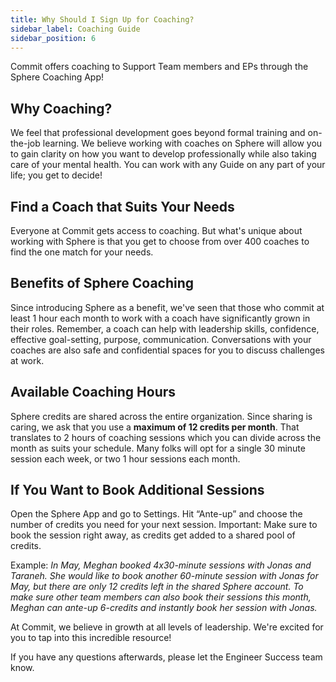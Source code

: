 ```yaml
---
title: Why Should I Sign Up for Coaching?
sidebar_label: Coaching Guide
sidebar_position: 6
---
```


Commit offers coaching to Support Team members and EPs through the Sphere Coaching App!

## Why Coaching?

We feel that professional development goes beyond formal training and on-the-job learning. We believe working with coaches on Sphere will allow you to gain clarity on how you want to develop professionally while also taking care of your mental health. You can work with any Guide on any part of your life; you get to decide!

## Find a Coach that Suits Your Needs

Everyone at Commit gets access to coaching. But what's unique about working with Sphere is that you get to choose from over 400 coaches to find the one match for your needs. 

## Benefits of Sphere Coaching

Since introducing Sphere as a benefit, we've seen that those who commit at least 1 hour each month to work with a coach have significantly grown in their roles. Remember, a coach can help with leadership skills, confidence, effective goal-setting, purpose, communication. Conversations with your coaches are also safe and confidential spaces for you to discuss challenges at work.

## Available Coaching Hours

Sphere credits are shared across the entire organization. Since sharing is caring, we ask that you use a **maximum of 12 credits per month**. That translates to 2 hours of coaching sessions which you can divide across the month as suits your schedule.
Many folks will opt for a single 30 minute session each week, or two 1 hour sessions each month.   

## If You Want to Book Additional Sessions
Open the Sphere App and go to Settings.
Hit “Ante-up” and choose the number of credits you need for your next session.
Important: Make sure to book the session right away, as credits get added to a shared pool of credits.

Example:
_In May, Meghan booked 4x30-minute sessions with Jonas and Taraneh. She would like to book another 60-minute session with Jonas for May, but there are only 12 credits left in the shared Sphere account. To make sure other team members can also book their sessions this month, Meghan can ante-up 6-credits and instantly book her session with Jonas._

At Commit, we believe in growth at all levels of leadership. We're excited for you to tap into this incredible resource!

If you have any questions afterwards, please let the Engineer Success team know.
